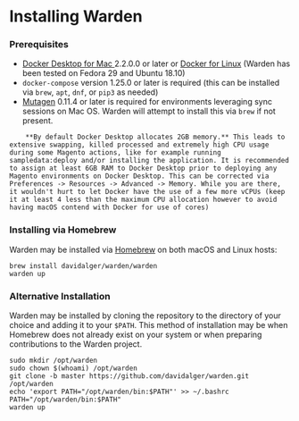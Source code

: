 Installing Warden
==================================

### Prerequisites

* [Docker Desktop for Mac
](https://hub.docker.com/editions/community/docker-ce-desktop-mac) 2.2.0.0 or later or [Docker for Linux](https://docs.docker.com/install/) (Warden has been tested on Fedora 29 and Ubuntu 18.10)
* `docker-compose` version 1.25.0 or later is required (this can be installed via `brew`, `apt`, `dnf`, or `pip3` as needed)
* [Mutagen](https://mutagen.io/) 0.11.4 or later is required for environments leveraging sync sessions on Mac OS. Warden will attempt to install this via `brew` if not present.

``` warning::
    **By default Docker Desktop allocates 2GB memory.** This leads to extensive swapping, killed processed and extremely high CPU usage during some Magento actions, like for example running sampledata:deploy and/or installing the application. It is recommended to assign at least 6GB RAM to Docker Desktop prior to deploying any Magento environments on Docker Desktop. This can be corrected via Preferences -> Resources -> Advanced -> Memory. While you are there, it wouldn't hurt to let Docker have the use of a few more vCPUs (keep it at least 4 less than the maximum CPU allocation however to avoid having macOS contend with Docker for use of cores)
```

### Installing via Homebrew

Warden may be installed via [Homebrew](https://brew.sh/) on both macOS and Linux hosts:

    brew install davidalger/warden/warden
    warden up

### Alternative Installation

Warden may be installed by cloning the repository to the directory of your choice and adding it to your `$PATH`. This method of installation may be when Homebrew does not already exist on your system or when preparing contributions to the Warden project.

    sudo mkdir /opt/warden
    sudo chown $(whoami) /opt/warden
    git clone -b master https://github.com/davidalger/warden.git /opt/warden
    echo 'export PATH="/opt/warden/bin:$PATH"' >> ~/.bashrc
    PATH="/opt/warden/bin:$PATH"
    warden up
